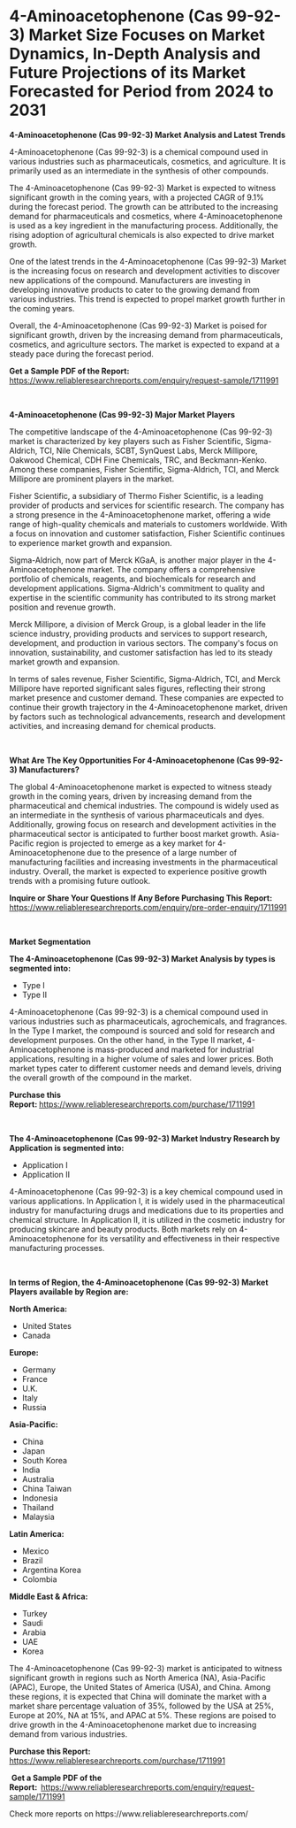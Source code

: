 <p><h1>4-Aminoacetophenone (Cas 99-92-3) Market Size Focuses on Market Dynamics, In-Depth Analysis and Future Projections of its Market Forecasted for Period from 2024 to 2031</h1></p><p><strong>4-Aminoacetophenone (Cas 99-92-3) Market Analysis and Latest Trends</strong></p>
<p><p>4-Aminoacetophenone (Cas 99-92-3) is a chemical compound used in various industries such as pharmaceuticals, cosmetics, and agriculture. It is primarily used as an intermediate in the synthesis of other compounds.</p><p>The 4-Aminoacetophenone (Cas 99-92-3) Market is expected to witness significant growth in the coming years, with a projected CAGR of 9.1% during the forecast period. The growth can be attributed to the increasing demand for pharmaceuticals and cosmetics, where 4-Aminoacetophenone is used as a key ingredient in the manufacturing process. Additionally, the rising adoption of agricultural chemicals is also expected to drive market growth.</p><p>One of the latest trends in the 4-Aminoacetophenone (Cas 99-92-3) Market is the increasing focus on research and development activities to discover new applications of the compound. Manufacturers are investing in developing innovative products to cater to the growing demand from various industries. This trend is expected to propel market growth further in the coming years.</p><p>Overall, the 4-Aminoacetophenone (Cas 99-92-3) Market is poised for significant growth, driven by the increasing demand from pharmaceuticals, cosmetics, and agriculture sectors. The market is expected to expand at a steady pace during the forecast period.</p></p>
<p><strong>Get a Sample PDF of the Report:&nbsp;</strong> <a href="https://www.reliableresearchreports.com/enquiry/request-sample/1711991">https://www.reliableresearchreports.com/enquiry/request-sample/1711991</a></p>
<p>&nbsp;</p>
<p><strong>4-Aminoacetophenone (Cas 99-92-3) Major Market Players</strong></p>
<p><p>The competitive landscape of the 4-Aminoacetophenone (Cas 99-92-3) market is characterized by key players such as Fisher Scientific, Sigma-Aldrich, TCI, Nile Chemicals, SCBT, SynQuest Labs, Merck Millipore, Oakwood Chemical, CDH Fine Chemicals, TRC, and Beckmann-Kenko. Among these companies, Fisher Scientific, Sigma-Aldrich, TCI, and Merck Millipore are prominent players in the market.</p><p>Fisher Scientific, a subsidiary of Thermo Fisher Scientific, is a leading provider of products and services for scientific research. The company has a strong presence in the 4-Aminoacetophenone market, offering a wide range of high-quality chemicals and materials to customers worldwide. With a focus on innovation and customer satisfaction, Fisher Scientific continues to experience market growth and expansion.</p><p>Sigma-Aldrich, now part of Merck KGaA, is another major player in the 4-Aminoacetophenone market. The company offers a comprehensive portfolio of chemicals, reagents, and biochemicals for research and development applications. Sigma-Aldrich's commitment to quality and expertise in the scientific community has contributed to its strong market position and revenue growth.</p><p>Merck Millipore, a division of Merck Group, is a global leader in the life science industry, providing products and services to support research, development, and production in various sectors. The company's focus on innovation, sustainability, and customer satisfaction has led to its steady market growth and expansion.</p><p>In terms of sales revenue, Fisher Scientific, Sigma-Aldrich, TCI, and Merck Millipore have reported significant sales figures, reflecting their strong market presence and customer demand. These companies are expected to continue their growth trajectory in the 4-Aminoacetophenone market, driven by factors such as technological advancements, research and development activities, and increasing demand for chemical products.</p></p>
<p>&nbsp;</p>
<p><strong>What Are The Key Opportunities For 4-Aminoacetophenone (Cas 99-92-3) Manufacturers?</strong></p>
<p><p>The global 4-Aminoacetophenone market is expected to witness steady growth in the coming years, driven by increasing demand from the pharmaceutical and chemical industries. The compound is widely used as an intermediate in the synthesis of various pharmaceuticals and dyes. Additionally, growing focus on research and development activities in the pharmaceutical sector is anticipated to further boost market growth. Asia-Pacific region is projected to emerge as a key market for 4-Aminoacetophenone due to the presence of a large number of manufacturing facilities and increasing investments in the pharmaceutical industry. Overall, the market is expected to experience positive growth trends with a promising future outlook.</p></p>
<p><strong>Inquire or Share Your Questions If Any Before Purchasing This Report:</strong> <a href="https://www.reliableresearchreports.com/enquiry/pre-order-enquiry/1711991">https://www.reliableresearchreports.com/enquiry/pre-order-enquiry/1711991</a></p>
<p>&nbsp;</p>
<p><strong>Market Segmentation</strong></p>
<p><strong>The 4-Aminoacetophenone (Cas 99-92-3) Market Analysis by types is segmented into:</strong></p>
<p><ul><li>Type I</li><li>Type II</li></ul></p>
<p><p>4-Aminoacetophenone (Cas 99-92-3) is a chemical compound used in various industries such as pharmaceuticals, agrochemicals, and fragrances. In the Type I market, the compound is sourced and sold for research and development purposes. On the other hand, in the Type II market, 4-Aminoacetophenone is mass-produced and marketed for industrial applications, resulting in a higher volume of sales and lower prices. Both market types cater to different customer needs and demand levels, driving the overall growth of the compound in the market.</p></p>
<p><strong>Purchase this Report:&nbsp;</strong><a href="https://www.reliableresearchreports.com/purchase/1711991">https://www.reliableresearchreports.com/purchase/1711991</a></p>
<p>&nbsp;</p>
<p><strong>The 4-Aminoacetophenone (Cas 99-92-3) Market Industry Research by Application is segmented into:</strong></p>
<p><ul><li>Application I</li><li>Application II</li></ul></p>
<p><p>4-Aminoacetophenone (Cas 99-92-3) is a key chemical compound used in various applications. In Application I, it is widely used in the pharmaceutical industry for manufacturing drugs and medications due to its properties and chemical structure. In Application II, it is utilized in the cosmetic industry for producing skincare and beauty products. Both markets rely on 4-Aminoacetophenone for its versatility and effectiveness in their respective manufacturing processes.</p></p>
<p>&nbsp;</p>
<p><strong>In terms of Region, the 4-Aminoacetophenone (Cas 99-92-3) Market Players available by Region are:</strong></p>
<p>
    <p> <strong> North America: </strong>
        <ul>
            <li>United States</li>
            <li>Canada</li>
        </ul>
        </p> 
    <p> <strong> Europe: </strong>
        <ul>
            <li>Germany</li>
            <li>France</li>
            <li>U.K.</li>
            <li>Italy</li>
            <li>Russia</li>
        </ul>
        </p> 
    <p> <strong> Asia-Pacific: </strong>
        <ul>
            <li>China</li>
            <li>Japan</li>
            <li>South Korea</li>
            <li>India</li>
            <li>Australia</li>
            <li>China Taiwan</li>
            <li>Indonesia</li>
            <li>Thailand</li>
            <li>Malaysia</li>
        </ul>
        </p> 
    <p> <strong> Latin America: </strong>
        <ul>
            <li>Mexico</li>
            <li>Brazil</li>
            <li>Argentina Korea</li>
            <li>Colombia</li>
        </ul>
        </p> 
    <p> <strong> Middle East & Africa: </strong>
        <ul>
            <li>Turkey</li>
            <li>Saudi</li>
            <li>Arabia</li>
            <li>UAE</li>
            <li>Korea</li>
        </ul>
    </p>
    </p>
<p><p>The 4-Aminoacetophenone (Cas 99-92-3) market is anticipated to witness significant growth in regions such as North America (NA), Asia-Pacific (APAC), Europe, the United States of America (USA), and China. Among these regions, it is expected that China will dominate the market with a market share percentage valuation of 35%, followed by the USA at 25%, Europe at 20%, NA at 15%, and APAC at 5%. These regions are poised to drive growth in the 4-Aminoacetophenone market due to increasing demand from various industries.</p></p>
<p><strong>Purchase this Report: </strong><a href="https://www.reliableresearchreports.com/purchase/1711991">https://www.reliableresearchreports.com/purchase/1711991</a></p>
<p>&nbsp;<strong>Get a Sample PDF of the Report:&nbsp;&nbsp;</strong><a href="https://www.reliableresearchreports.com/enquiry/request-sample/1711991">https://www.reliableresearchreports.com/enquiry/request-sample/1711991</a></p>
<p><strong></strong></p>
<p>Check more reports on https://www.reliableresearchreports.com/</p>